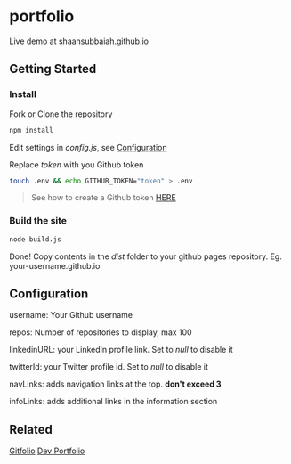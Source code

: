 # portfolio

Live demo at shaansubbaiah.github.io

## Getting Started

### Install

Fork or Clone the repository

```bash
npm install
```

Edit settings in _config.js_, see [Configuration](#configuration)

Replace _token_ with you Github token

```bash
touch .env && echo GITHUB_TOKEN="token" > .env
```

> See how to create a Github token [HERE](https://docs.github.com/en/github/authenticating-to-github/creating-a-personal-access-token)

### Build the site

```bash
node build.js
```

Done! Copy contents in the _dist_ folder to your github pages repository.
Eg. your-username.github.io

## Configuration

username: Your Github username

repos: Number of repositories to display, max 100

linkedinURL: your LinkedIn profile link. Set to _null_ to disable it

twitterId: your Twitter profile id. Set to _null_ to disable it

navLinks: adds navigation links at the top. **don't exceed 3**

infoLinks: adds additional links in the information section

## Related

[Gitfolio](https://github.com/imfunniee/gitfolio)
[Dev Portfolio](https://github.com/RyanFitzgerald/devportfolio)
